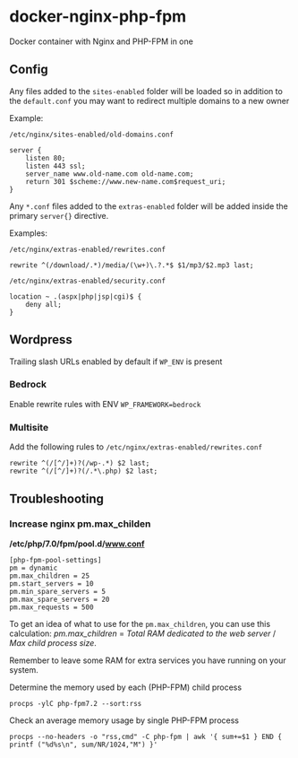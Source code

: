 # docker-nginx-php-fpm
Docker container with Nginx and PHP-FPM in one

## Config

Any files added to the `sites-enabled` folder will be loaded so in addition to the `default.conf` you may want to redirect multiple domains to a new owner

Example:

`/etc/nginx/sites-enabled/old-domains.conf`

```
server {
    listen 80;
    listen 443 ssl;
    server_name www.old-name.com old-name.com;
    return 301 $scheme://www.new-name.com$request_uri;
}
```


Any `*.conf` files added to the `extras-enabled` folder will be added inside the primary `server{}` directive.

Examples:

`/etc/nginx/extras-enabled/rewrites.conf`

```
rewrite ^(/download/.*)/media/(\w+)\.?.*$ $1/mp3/$2.mp3 last;
```

`/etc/nginx/extras-enabled/security.conf`

```
location ~ .(aspx|php|jsp|cgi)$ {
    deny all;
}
```

## Wordpress

Trailing slash URLs enabled by default if `WP_ENV` is present

### Bedrock

Enable rewrite rules with ENV `WP_FRAMEWORK=bedrock`

### Multisite

Add the following rules to `/etc/nginx/extras-enabled/rewrites.conf`

```
rewrite ^(/[^/]+)?(/wp-.*) $2 last;
rewrite ^(/[^/]+)?(/.*\.php) $2 last;
```

## Troubleshooting

### Increase nginx pm.max_childen

**/etc/php/7.0/fpm/pool.d/www.conf**

```
[php-fpm-pool-settings]
pm = dynamic
pm.max_children = 25
pm.start_servers = 10
pm.min_spare_servers = 5
pm.max_spare_servers = 20
pm.max_requests = 500
```

To get an idea of what to use for the `pm.max_children`, you can use this calculation: _pm.max_children_ = _Total RAM dedicated to the web server_ / _Max child process size_.

 Remember to leave some RAM for extra services you have running on your system.

Determine the memory used by each (PHP-FPM) child process

```
procps -ylC php-fpm7.2 --sort:rss
```

Check an average memory usage by single PHP-FPM process

```
procps --no-headers -o "rss,cmd" -C php-fpm | awk '{ sum+=$1 } END { printf ("%d%s\n", sum/NR/1024,"M") }'
```
